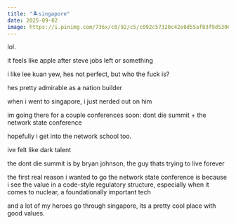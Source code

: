 ```yaml
---
title: "🏝️singapore"
date: 2025-09-02
image: https://i.pinimg.com/736x/c0/92/c5/c092c57320c42e8d55af83f9d5306314.jpg
---
```


lol.

it feels like apple after steve jobs left or something

i like lee kuan yew, hes not perfect, but who the fuck is?

hes pretty admirable as a nation builder

when i went to singapore, i just nerded out on him

im going there for a couple conferences soon: dont die summit + the network state conference

hopefully i get into the network school too.

ive felt like dark talent

the dont die summit is by bryan johnson, the guy thats trying to live forever

the first real reason i wanted to go the network state conference is because i see the value in a code-style regulatory structure, especially when it comes to nuclear, a foundationally important tech

and a lot of my heroes go through singapore, its a pretty cool place with good values.
